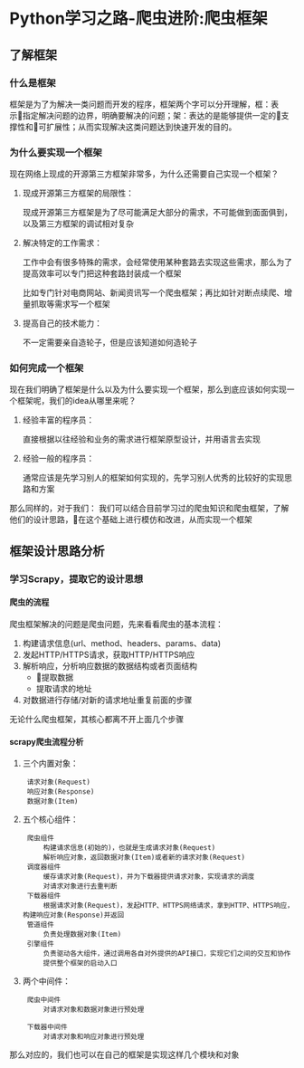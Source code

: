 # Python学习之路-爬虫进阶:爬虫框架


## 了解框架

### 什么是框架

框架是为了为解决一类问题而开发的程序，框架两个字可以分开理解，框：表示指定解决问题的边界，明确要解决的问题；架：表达的是能够提供一定的支撑性和可扩展性；从而实现解决这类问题达到快速开发的目的。

### 为什么要实现一个框架

现在网络上现成的开源第三方框架非常多，为什么还需要自己实现一个框架？

1. 现成开源第三方框架的局限性：

   现成开源第三方框架是为了尽可能满足大部分的需求，不可能做到面面俱到，以及第三方框架的调试相对复杂

2. 解决特定的工作需求：

   工作中会有很多特殊的需求，会经常使用某种套路去实现这些需求，那么为了提高效率可以专门把这种套路封装成一个框架

   比如专门针对电商网站、新闻资讯写一个爬虫框架；再比如针对断点续爬、增量抓取等需求写一个框架

3. 提高自己的技术能力：

   不一定需要亲自造轮子，但是应该知道如何造轮子

### 如何完成一个框架

现在我们明确了框架是什么以及为什么要实现一个框架，那么到底应该如何实现一个框架呢，我们的idea从哪里来呢？

1. 经验丰富的程序员：

   直接根据以往经验和业务的需求进行框架原型设计，并用语言去实现

2. 经验一般的程序员：

   通常应该是先学习别人的框架如何实现的，先学习别人优秀的比较好的实现思路和方案

那么同样的，对于我们：
我们可以结合目前学习过的爬虫知识和爬虫框架，了解他们的设计思路，在这个基础上进行模仿和改进，从而实现一个框架

## 框架设计思路分析

### 学习Scrapy，提取它的设计思想

#### 爬虫的流程

爬虫框架解决的问题是爬虫问题，先来看看爬虫的基本流程：

1. 构建请求信息(url、method、headers、params、data)
2. 发起HTTP/HTTPS请求，获取HTTP/HTTPS响应
3. 解析响应，分析响应数据的数据结构或者页面结构
   - 提取数据
   - 提取请求的地址
4. 对数据进行存储/对新的请求地址重复前面的步骤

无论什么爬虫框架，其核心都离不开上面几个步骤

#### scrapy爬虫流程分析

1. 三个内置对象：

   ```
    请求对象(Request)
    响应对象(Response)
    数据对象(Item)
   ```

2. 五个核心组件：

   ```
    爬虫组件
        构建请求信息(初始的)，也就是生成请求对象(Request)
        解析响应对象，返回数据对象(Item)或者新的请求对象(Request)
    调度器组件
        缓存请求对象(Request)，并为下载器提供请求对象，实现请求的调度
        对请求对象进行去重判断
    下载器组件
        根据请求对象(Request)，发起HTTP、HTTPS网络请求，拿到HTTP、HTTPS响应，构建响应对象(Response)并返回
    管道组件
        负责处理数据对象(Item)
    引擎组件
        负责驱动各大组件，通过调用各自对外提供的API接口，实现它们之间的交互和协作
        提供整个框架的启动入口
   ```

3. 两个中间件：

   ```
    爬虫中间件
        对请求对象和数据对象进行预处理
   
    下载器中间件
        对请求对象和响应对象进行预处理
   ```

那么对应的，我们也可以在自己的框架是实现这样几个模块和对象
